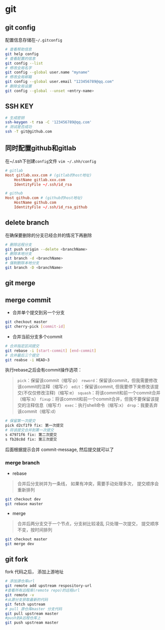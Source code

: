 # git

## git config

配置信息存储在`~/.gitconfig`

```sh
# 查看帮助信息
git help config
# 查看配置的信息
git config --list  
# 修改全局名字
git config --global user.name "myname"
# 修改全局邮箱
git config --global user.email "123456789@qq.com"
# 删除全局设置
git config --global --unset <entry-name>  
```

## SSH KEY

```sh
# 生成密钥
ssh-keygen -t rsa -C '123456789@qq.com'
# 测试是否成功
ssh -T git@github.com
```

## 同时配置github和gitlab

在~/.ssh下创建`config`文件 `vim ~/.shh/config`

```conf
# gitlab
Host gitlab.xxx.com # (gitlab的host地址)
    HostName gitlab.xxx.com
    IdentityFile ~/.ssh/id_rsa

# github
Host github.com # (github的host地址)
    HostName github.com
    IdentityFile ~/.ssh/id_rsa_github
```

## delete branch

在确保要删除的分支已经合并的情况下再删除

```sh
# 删除远程分支
git push origin --delete <branchName>
# 删除本地分支
git branch -d <branchName>
# 强制删除本地分支
git branch -D <branchName>
```

## git merge

## merge commit

- 合并单个提交到另一个分支

```sh
git checkout master
git cherry-pick [commit-id]
```

- 合并当前分支多个commit

```sh
# 合并指定区间提交
git rebase -i [start-commit] [end-commit]
# 合并最后三个提交
git reabse -i HEAD~3
```

执行rebase之后会有commit操作选项：

> `pick`：保留该commit（缩写:p）
> `reword`：保留该commit，但我需要修改该commit的注释（缩写:r）
> `edit`：保留该commit, 但我要停下来修改该提交(不仅仅修改注释)（缩写:e）
> `squash`：将该commit和前一个commit合并（缩写:s）
> `fixup`：将该commit和前一个commit合并，但我不要保留该提交的注释信息（缩写:f）
> `exec`：执行shell命令（缩写:x）
> `drop`：我要丢弃该commit（缩写:d）

```sh
# 保留第一次提交
pick d2cf1f9 fix: 第一次提交
# 将该提交合并到第一次提交
s 47971f6 fix: 第二次提交
s fb28c8d fix: 第三次提交
```

后面根据提示合并 commit-message, 然后提交就可以了

### merge branch

- rebase

> 合并后分支树并为一条线，
> 如果有冲突，需要手动处理多次，
> 提交顺序会重新排列

```sh
git checkout dev
git rebase master
```

- merge

> 合并后两分支交于一个节点，分支树比较凌乱
> 只处理一次提交，
> 提交顺序不变，按时间排列

```sh
git checkout master
git merge dev
```

## git fork

fork 代码之后， 添加上游地址

```sh
# 添加源仓库url
git remote add upstream respository-url
#查看所有远程库(remote repo)的远程url
git remote -v
#从源分支获取最新的代码
git fetch upstream
# pull 源仓库master 分支代码
git pull upstream master
#push到A远程仓库上
git push upstream master
```
